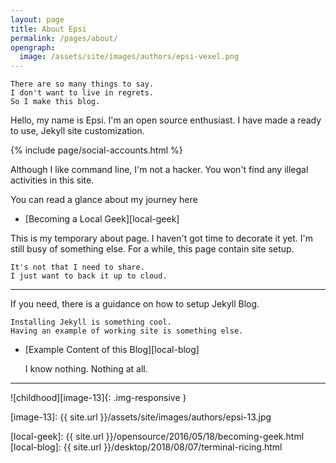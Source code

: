 ```yaml
---
layout: page
title: About Epsi
permalink: /pages/about/
opengraph:
  image: /assets/site/images/authors/epsi-vexel.png
---
```

 
	There are so many things to say.
	I don't want to live in regrets.
	So I make this blog.

Hello, my name is Epsi. I'm an open source enthusiast.
I have made a ready to use, Jekyll site customization.

{% include page/social-accounts.html %}

Although I like command line, I'm not a hacker.
You won't find any illegal activities in this site.

You can read a glance about my journey here
 
* [Becoming a Local Geek][local-geek]

This is my temporary about page. 
I haven't got time to decorate it yet.
I'm still busy of something else.
For a while, this page contain site setup.

	It's not that I need to share.
	I just want to back it up to cloud.

-- -- --

If you need, there is a guidance on how to setup Jekyll Blog.

	Installing Jekyll is something cool.
	Having an example of working site is something else.

* [Example Content of this Blog][local-blog]

	I know nothing. Nothing at all.

-- -- --

![childhood][image-13]{: .img-responsive }



[//]: <> ( -- -- -- links below -- -- -- )

[image-13]: {{ site.url }}/assets/site/images/authors/epsi-13.jpg

[local-geek]: {{ site.url }}/opensource/2016/05/18/becoming-geek.html
[local-blog]: {{ site.url }}/desktop/2018/08/07/terminal-ricing.html
